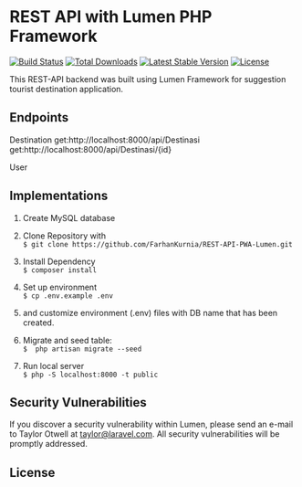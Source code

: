 # REST API with Lumen PHP Framework

[![Build Status](https://travis-ci.org/laravel/lumen-framework.svg)](https://travis-ci.org/laravel/lumen-framework)
[![Total Downloads](https://img.shields.io/packagist/dt/laravel/framework)](https://packagist.org/packages/laravel/lumen-framework)
[![Latest Stable Version](https://img.shields.io/packagist/v/laravel/framework)](https://packagist.org/packages/laravel/lumen-framework)
[![License](https://img.shields.io/packagist/l/laravel/framework)](https://packagist.org/packages/laravel/lumen-framework)

This REST-API backend was built using Lumen Framework for suggestion tourist destination application. 

## Endpoints

Destination
get:http://localhost:8000/api/Destinasi
get:http://localhost:8000/api/Destinasi/{id}


User


## Implementations
1. Create MySQL database

2. Clone Repository with</br>
    ``$ git clone https://github.com/FarhanKurnia/REST-API-PWA-Lumen.git``

3. Install Dependency </br>
    ``$ composer install``

4. Set up environment</br>
    ``$ cp .env.example .env``

5. and customize environment (.env) files with DB name that has been created.

6. Migrate and seed table:</br>
    ``$  php artisan migrate --seed``

7. Run local server</br>
    ``$ php -S localhost:8000 -t public``




## Security Vulnerabilities

If you discover a security vulnerability within Lumen, please send an e-mail to Taylor Otwell at taylor@laravel.com. All security vulnerabilities will be promptly addressed.

## License

